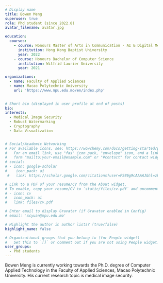 ```yaml
---
# Display name
title: Bowen Meng
superuser: true
role: Phd student (since 2022.8)
avatar_filename: avatar.jpg

education:
  courses:
    - course: Honours Master of Arts in Communication - AI & Digital Media Concentration with Distinction
      institution: Hong Kong Baptist University
      year: 2022
    - course: Honours Bachelor of Computer Science
      institution: Wilfrid Laurier University
      year: 2021

organizations:
  - name: Faculty of Applied Sciences
  - name: Macao Polytechnic University 
    url: 'https://www.mpu.edu.mo/en/index.php'
  

# Short bio (displayed in user profile at end of posts)
bio:
interests:
  - Medical Image Security
  - Robust Watermarking
  - Cryptography
  - Data Visualization


# Social/Academic Networking
# For available icons, see: https://wowchemy.com/docs/getting-started/page-builder/#icons
#   For an email link, use "fas" icon pack, "envelope" icon, and a link in the
#   form "mailto:your-email@example.com" or "#contact" for contact widget.
# social:
# - icon: google-scholar
#    icon_pack: ai
 #   link: https://scholar.google.com/citations?user=PS86g9cAAAAJ&hl=zh-CN

# Link to a PDF of your resume/CV from the About widget.
# To enable, copy your resume/CV to `static/files/cv.pdf` and uncomment the lines below.
# - icon: cv
#   icon_pack: ai
#   link: files/cv.pdf

# Enter email to display Gravatar (if Gravatar enabled in Config)
# email: 'xcyuan@mpu.edu.mo'

# Highlight the author in author lists? (true/false)
highlight_name: false

# Organizational groups that you belong to (for People widget)
#   Set this to `[]` or comment out if you are not using People widget.
user_groups:
  - Phd students
---
```

Bowen Meng is currently working towards the Ph.D. degree of Computer Applied Technology in the Faculty of Applied Sciences, Macao Polytechnic University. His current research topic is medical image security.
